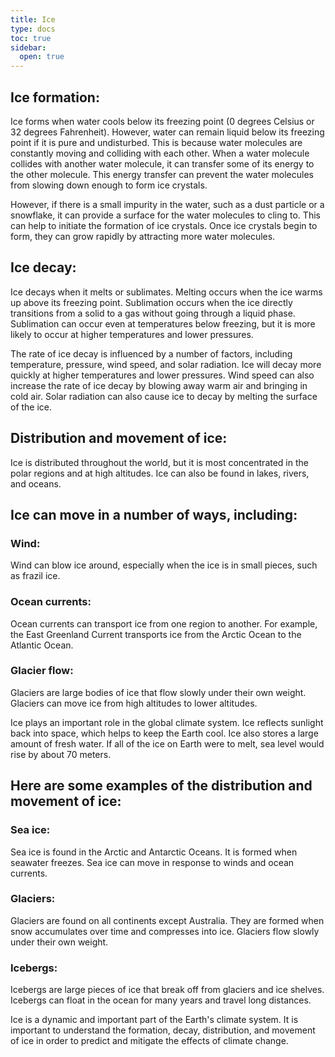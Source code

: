 ```yaml
---
title: Ice
type: docs
toc: true
sidebar:
  open: true
---
```


## Ice formation:

Ice forms when water cools below its freezing point (0 degrees Celsius or 32 degrees Fahrenheit). However, water can remain liquid below its freezing point if it is pure and undisturbed. This is because water molecules are constantly moving and colliding with each other. When a water molecule collides with another water molecule, it can transfer some of its energy to the other molecule. This energy transfer can prevent the water molecules from slowing down enough to form ice crystals.

However, if there is a small impurity in the water, such as a dust particle or a snowflake, it can provide a surface for the water molecules to cling to. This can help to initiate the formation of ice crystals. Once ice crystals begin to form, they can grow rapidly by attracting more water molecules.

## Ice decay:

Ice decays when it melts or sublimates. Melting occurs when the ice warms up above its freezing point. Sublimation occurs when the ice directly transitions from a solid to a gas without going through a liquid phase. Sublimation can occur even at temperatures below freezing, but it is more likely to occur at higher temperatures and lower pressures.

The rate of ice decay is influenced by a number of factors, including temperature, pressure, wind speed, and solar radiation. Ice will decay more quickly at higher temperatures and lower pressures. Wind speed can also increase the rate of ice decay by blowing away warm air and bringing in cold air. Solar radiation can also cause ice to decay by melting the surface of the ice.

## Distribution and movement of ice:

Ice is distributed throughout the world, but it is most concentrated in the polar regions and at high altitudes. Ice can also be found in lakes, rivers, and oceans.

## Ice can move in a number of ways, including:

### Wind: 

Wind can blow ice around, especially when the ice is in small pieces, such as frazil ice.

### Ocean currents:

 Ocean currents can transport ice from one region to another. For example, the East Greenland Current transports ice from the Arctic Ocean to the Atlantic Ocean.

### Glacier flow: 

Glaciers are large bodies of ice that flow slowly under their own weight. Glaciers can move ice from high altitudes to lower altitudes.

Ice plays an important role in the global climate system. Ice reflects sunlight back into space, which helps to keep the Earth cool. Ice also stores a large amount of fresh water. If all of the ice on Earth were to melt, sea level would rise by about 70 meters.

## Here are some examples of the distribution and movement of ice:

### Sea ice: 

Sea ice is found in the Arctic and Antarctic Oceans. It is formed when seawater freezes. Sea ice can move in response to winds and ocean currents.

### Glaciers: 

Glaciers are found on all continents except Australia. They are formed when snow accumulates over time and compresses into ice. Glaciers flow slowly under their own weight.

### Icebergs: 

Icebergs are large pieces of ice that break off from glaciers and ice shelves. Icebergs can float in the ocean for many years and travel long distances.

Ice is a dynamic and important part of the Earth's climate system. It is important to understand the formation, decay, distribution, and movement of ice in order to predict and mitigate the effects of climate change.
